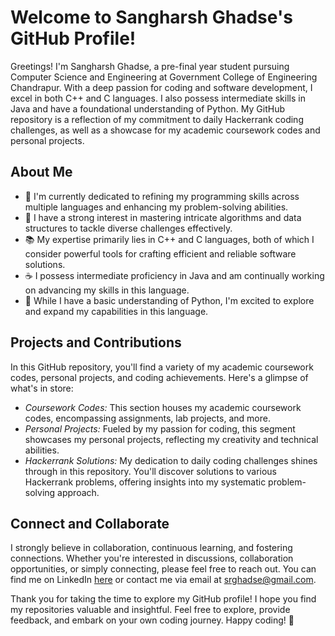 # Welcome to Sangharsh Ghadse's GitHub Profile!

Greetings! I'm Sangharsh Ghadse, a pre-final year student pursuing Computer Science and Engineering at Government College of Engineering Chandrapur. With a deep passion for coding and software development, I excel in both C++ and C languages. I also possess intermediate skills in Java and have a foundational understanding of Python. My GitHub repository is a reflection of my commitment to daily Hackerrank coding challenges, as well as a showcase for my academic coursework codes and personal projects.

## About Me

- 🔭 I'm currently dedicated to refining my programming skills across multiple languages and enhancing my problem-solving abilities.
- 🌱 I have a strong interest in mastering intricate algorithms and data structures to tackle diverse challenges effectively.
- 📚 My expertise primarily lies in C++ and C languages, both of which I consider powerful tools for crafting efficient and reliable software solutions.
- ☕ I possess intermediate proficiency in Java and am continually working on advancing my skills in this language.
- 🐍 While I have a basic understanding of Python, I'm excited to explore and expand my capabilities in this language.

## Projects and Contributions

In this GitHub repository, you'll find a variety of my academic coursework codes, personal projects, and coding achievements. Here's a glimpse of what's in store:

- *Coursework Codes:* This section houses my academic coursework codes, encompassing assignments, lab projects, and more.
- *Personal Projects:* Fueled by my passion for coding, this segment showcases my personal projects, reflecting my creativity and technical abilities.
- *Hackerrank Solutions:* My dedication to daily coding challenges shines through in this repository. You'll discover solutions to various Hackerrank problems, offering insights into my systematic problem-solving approach.

## Connect and Collaborate

I strongly believe in collaboration, continuous learning, and fostering connections. Whether you're interested in discussions, collaboration opportunities, or simply connecting, please feel free to reach out. You can find me on LinkedIn [here](https://www.linkedin.com/in/sangharsh-ghadse-586a33238) or contact me via email at srghadse@gmail.com.

Thank you for taking the time to explore my GitHub profile! I hope you find my repositories valuable and insightful. Feel free to explore, provide feedback, and embark on your own coding journey. Happy coding! 🚀
